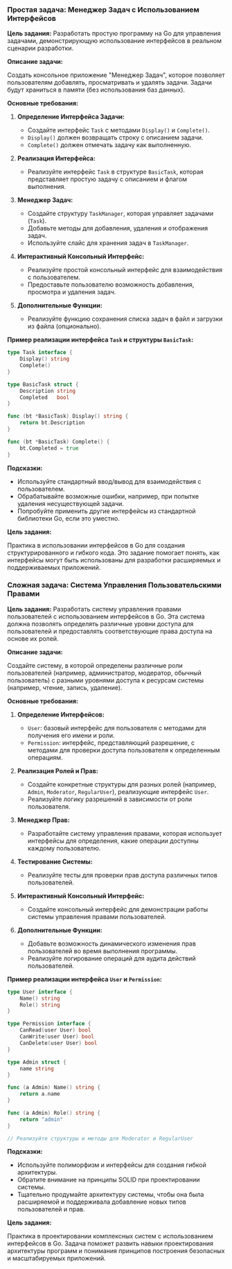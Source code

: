 ### Простая задача: Менеджер Задач с Использованием Интерфейсов

**Цель задания:**
Разработать простую программу на Go для управления задачами, демонстрирующую использование интерфейсов в реальном сценарии разработки.

**Описание задачи:**

Создать консольное приложение "Менеджер Задач", которое позволяет пользователям добавлять, просматривать и удалять задачи. Задачи будут храниться в памяти (без использования баз данных).

**Основные требования:**

1. **Определение Интерфейса Задачи:**
   - Создайте интерфейс `Task` с методами `Display()` и `Complete()`.
   - `Display()` должен возвращать строку с описанием задачи.
   - `Complete()` должен отмечать задачу как выполненную.

2. **Реализация Интерфейса:**
   - Реализуйте интерфейс `Task` в структуре `BasicTask`, которая представляет простую задачу с описанием и флагом выполнения.

3. **Менеджер Задач:**
   - Создайте структуру `TaskManager`, которая управляет задачами (`Task`).
   - Добавьте методы для добавления, удаления и отображения задач.
   - Используйте слайс для хранения задач в `TaskManager`.

4. **Интерактивный Консольный Интерфейс:**
   - Реализуйте простой консольный интерфейс для взаимодействия с пользователем.
   - Предоставьте пользователю возможность добавления, просмотра и удаления задач.

5. **Дополнительные Функции:**
   - Реализуйте функцию сохранения списка задач в файл и загрузки из файла (опционально).

**Пример реализации интерфейса `Task` и структуры `BasicTask`:**

```go
type Task interface {
    Display() string
    Complete()
}

type BasicTask struct {
    Description string
    Completed   bool
}

func (bt *BasicTask) Display() string {
    return bt.Description
}

func (bt *BasicTask) Complete() {
    bt.Completed = true
}
```

**Подсказки:**

- Используйте стандартный ввод/вывод для взаимодействия с пользователем.
- Обрабатывайте возможные ошибки, например, при попытке удаления несуществующей задачи.
- Попробуйте применить другие интерфейсы из стандартной библиотеки Go, если это уместно.

**Цель задания:**

Практика в использовании интерфейсов в Go для создания структурированного и гибкого кода. Это задание помогает понять, как интерфейсы могут быть использованы для разработки расширяемых и поддерживаемых приложений.


### Сложная задача: Система Управления Пользовательскими Правами

**Цель задания:**
Разработать систему управления правами пользователей с использованием интерфейсов в Go. Эта система должна позволять определять различные уровни доступа для пользователей и предоставлять соответствующие права доступа на основе их ролей.

**Описание задачи:**

Создайте систему, в которой определены различные роли пользователей (например, администратор, модератор, обычный пользователь) с разными уровнями доступа к ресурсам системы (например, чтение, запись, удаление).

**Основные требования:**

1. **Определение Интерфейсов:**
   - `User`: базовый интерфейс для пользователя с методами для получения его имени и роли.
   - `Permission`: интерфейс, представляющий разрешение, с методами для проверки доступа пользователя к определенным операциям.

2. **Реализация Ролей и Прав:**
   - Создайте конкретные структуры для разных ролей (например, `Admin`, `Moderator`, `RegularUser`), реализующие интерфейс `User`.
   - Реализуйте логику разрешений в зависимости от роли пользователя.

3. **Менеджер Прав:**
   - Разработайте систему управления правами, которая использует интерфейсы для определения, какие операции доступны каждому пользователю.

4. **Тестирование Системы:**
   - Реализуйте тесты для проверки прав доступа различных типов пользователей.

5. **Интерактивный Консольный Интерфейс:**
   - Создайте консольный интерфейс для демонстрации работы системы управления правами пользователей.

6. **Дополнительные Функции:**
   - Добавьте возможность динамического изменения прав пользователей во время выполнения программы.
   - Реализуйте логирование операций для аудита действий пользователей.

**Пример реализации интерфейса `User` и `Permission`:**

```go
type User interface {
    Name() string
    Role() string
}

type Permission interface {
    CanRead(user User) bool
    CanWrite(user User) bool
    CanDelete(user User) bool
}

type Admin struct {
    name string
}

func (a Admin) Name() string {
    return a.name
}

func (a Admin) Role() string {
    return "admin"
}

// Реализуйте структуры и методы для Moderator и RegularUser
```

**Подсказки:**

- Используйте полиморфизм и интерфейсы для создания гибкой архитектуры.
- Обратите внимание на принципы SOLID при проектировании системы.
- Тщательно продумайте архитектуру системы, чтобы она была расширяемой и поддерживала добавление новых типов пользователей и прав.

**Цель задания:**

Практика в проектировании комплексных систем с использованием интерфейсов в Go. Задача поможет развить навыки проектирования архитектуры программ и понимания принципов построения безопасных и масштабируемых приложений.
